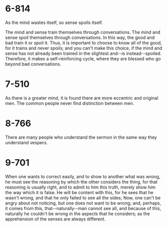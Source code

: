 # 6-814

As the mind wastes itself, so sense spoils itself.

The mind and sense train themselves through conversations.  The mind
and sense spoil themselves through conversations.  In this way, the
good and bad train it or spoil it.  Thus, it is important to choose to
know all of the good, for it trains and never spoils; and you can't
make this choice, if the mind and sense has not already been trained
in the slightest and--is instead--spoiled.  Therefore, it makes
a self-reinforcing cycle, where they are blessed who go beyond
bad conversations.

# 7-510

As there is a greater mind, it is found there are more eccentric and
original men.  The common people never find distinction between men.

# 8-766

There are many people who understand the sermon in the same way they
understand vespers.

# 9-701

When one wants to correct easily, and to show to another what was
wrong, he must see the reasoning by which the other considers the
thing, for that reasoning is usually right, and to admit to him this
truth, merely show him the way which it is false.  He will be content
with this, for he sees that he wasn't wrong, and that he only failed
to see all the sides; Now, one can't be angry about not noticing, but
one does not want to be wrong; and, perhaps, it comes from this,
that--naturally--man cannot see all, and because of this, naturally he
couldn't be wrong in the aspects that he considers; as the
apprehension of the senses are always different.
